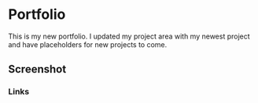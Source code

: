 # Portfolio

This is my new portfolio. I updated my project area with my newest project and have placeholders for new projects to come.

## Screenshot



### Links 
